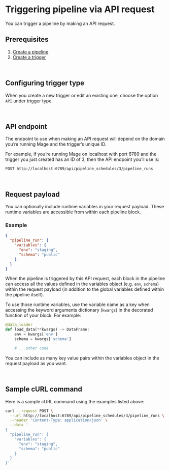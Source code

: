 # Triggering pipeline via API request

You can trigger a pipeline by making an API request.

## Prerequisites

1. [Create a pipeline](../features/orchestration/README.md#pipelines)
1. [Create a trigger](../features/orchestration/README.md#triggers)

<br />

## Configuring trigger type

When you create a new trigger or edit an existing one, choose the option `API`
under trigger type.

<br />

## API endpoint

The endpoint to use when making an API request will depend on the domain you’re
running Mage and the trigger’s unique ID.

For example, if you’re running Mage on localhost with port 6789 and the trigger you just created
has an ID of 3, then the API endpoint you’ll use is:

```
POST http://localhost:6789/api/pipeline_schedules/3/pipeline_runs
```

<br />

## Request payload

You can optionally include runtime variables in your request payload.
These runtime variables are accessible from within each pipeline block.

### Example

```json
{
  "pipeline_run": {
    "variables": {
      "env": "staging",
      "schema": "public"
    }
  }
}
```

When the pipeline is triggered by this API request,
each block in the pipeline can access all the values defined in the variables object
(e.g. `env`, `schema`) within the request payload
(in addition to the global variables defined within the pipeline itself).

To use those runtime variables, use the variable name as a key
when accessing the keyword arguments dictionary (`kwargs`) in the decorated function of your block.
For example:

```python
@data_loader
def load_data(**kwargs) -> DataFrame:
    env = kwargs['env']
    schema = kwargs['schema']

    # ...other code
```

You can include as many key value pairs within the variables object in the request payload as
you want.

<br />

## Sample cURL command

Here is a sample cURL command using the examples listed above:

```bash
curl --request POST \
  --url http://localhost:6789/api/pipeline_schedules/3/pipeline_runs \
  --header 'Content-Type: application/json' \
  --data '
{
  "pipeline_run": {
    "variables": {
      "env": "staging",
      "schema": "public"
    }
  }
}'
```

<br />
